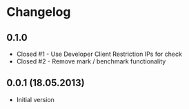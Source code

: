 Changelog
=========

0.1.0
-----
* Closed #1 - Use Developer Client Restriction IPs for check
* Closed #2 - Remove mark / benchmark functionality

0.0.1 (18.05.2013)
-----
* Initial version